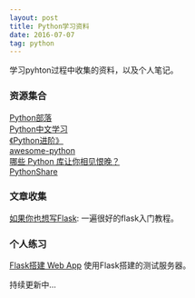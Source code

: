 ```yaml
---
layout: post
title: Python学习资料
date: 2016-07-07
tag: python 
---
```


学习pyhton过程中收集的资料，以及个人笔记。

### 资源集合     
[Python部落](http://python.freelycode.com/)                   
[Python中文学习](http://www.pythondoc.com/)                
[《Python进阶》](https://eastlakeside.gitbooks.io/interpy-zh/content/index.html)                            
[awesome-python](https://github.com/vinta/awesome-python)         
[哪些 Python 库让你相见恨晚？](https://www.zhihu.com/question/24590883/answer/89226375?hmsr=toutiao.io&utm_medium=toutiao.io&utm_source=toutiao.io)            
[PythonShare](https://github.com/Yixiaohan/codeparkshare)          


### 文章收集          
[如果你也想写Flask](http://codingpy.com/article/if-you-also-want-to-write-flask/): 一遍很好的flask入门教程。  


### 个人练习
[Flask搭建 Web App](https://github.com/leopardpan/Python-Growing/tree/master/Flask) 使用Flask搭建的测试服务器。      


持续更新中...



